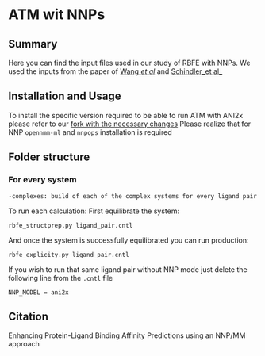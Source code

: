 # ATM wit NNPs
## Summary
Here you can find the input files used in our study of RBFE with NNPs. We used the inputs from the paper of [Wang _et al_](https://pubs.acs.org/doi/10.1021/ja512751q) and [Schindler_et al_](https://pubs.acs.org/doi/10.1021/acs.jcim.0c00900)

## Installation and Usage
To install the specific version required to be able to run ATM with ANI2x please refer to our [fork with the necessary changes](https://github.com/compsciencelab/AToM-OpenMM)
Please realize that for NNP `opennmm-ml` and `nnpops` installation is required
## Folder structure
### For every system
```
-complexes: build of each of the complex systems for every ligand pair
```
To run each calculation:
First equilibrate the system:

`rbfe_structprep.py ligand_pair.cntl`

And once the system is successfully equilibrated you can run production:

`rbfe_explicity.py ligand_pair.cntl`

If you wish to run that same ligand pair without NNP mode just delete the following line from the `.cntl` file

`NNP_MODEL = ani2x`

## Citation
Enhancing Protein-Ligand Binding Affinity Predictions using an NNP/MM approach
